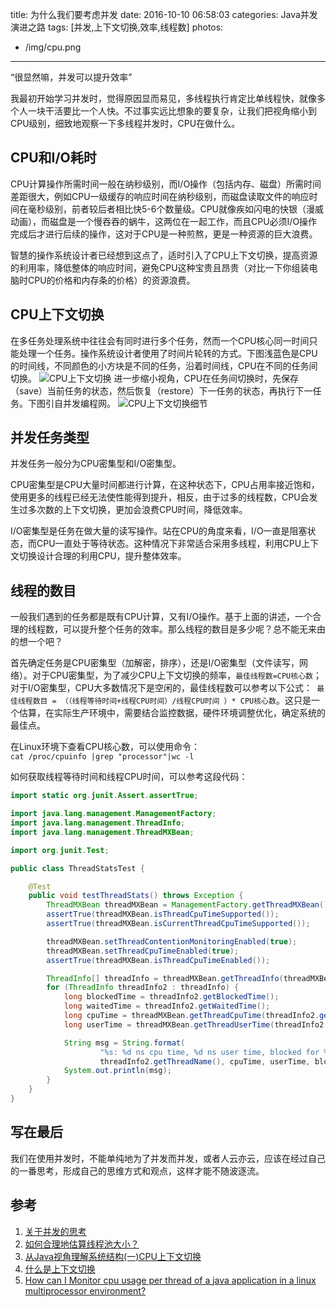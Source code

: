 title: 为什么我们要考虑并发
date: 2016-10-10 06:58:03
categories: Java并发演进之路
tags: [并发,上下文切换,效率,线程数]
photos:
  - /img/cpu.png
---
“很显然嘛，并发可以提升效率”

我最初开始学习并发时，觉得原因显而易见，多线程执行肯定比单线程快，就像多个人一块干活要比一个人快。不过事实远比想象的要复杂，让我们把视角缩小到CPU级别，细致地观察一下多线程并发时，CPU在做什么。
<!--more-->

## CPU和I/O耗时
CPU计算操作所需时间一般在纳秒级别，而I/O操作（包括内存、磁盘）所需时间差距很大，例如CPU一级缓存的响应时间在纳秒级别，而磁盘读取文件的响应时间在毫秒级别，前者较后者相比快5-6个数量级。CPU就像疾如闪电的快银（漫威动画），而磁盘是一个慢吞吞的蜗牛，这两位在一起工作，而且CPU必须I/O操作完成后才进行后续的操作，这对于CPU是一种煎熬，更是一种资源的巨大浪费。

智慧的操作系统设计者已经想到这点了，适时引入了CPU上下文切换，提高资源的利用率，降低整体的响应时间，避免CPU这种宝贵且昂贵（对比一下你组装电脑时CPU的价格和内存条的价格）的资源浪费。

## CPU上下文切换
在多任务处理系统中往往会有同时进行多个任务，然而一个CPU核心同一时间只能处理一个任务。操作系统设计者使用了时间片轮转的方式。下图浅蓝色是CPU的时间线，不同颜色的小方块是不同的任务，沿着时间线，CPU在不同的任务间切换。
![CPU上下文切换](/img/cpu-context-switch.png "CPU上下文切换")
进一步缩小视角，CPU在任务间切换时，先保存（save）当前任务的状态，然后恢复（restore）下一任务的状态，再执行下一任务。下图引自并发编程网。
![CPU上下文切换细节](/img/context-switch.png "CPU上下文切换细节")

## 并发任务类型
并发任务一般分为CPU密集型和I/O密集型。

CPU密集型是CPU大量时间都进行计算，在这种状态下，CPU占用率接近饱和，使用更多的线程已经无法使性能得到提升，相反，由于过多的线程数，CPU会发生过多次数的上下文切换，更加会浪费CPU时间，降低效率。

I/O密集型是任务在做大量的读写操作。站在CPU的角度来看，I/O一直是阻塞状态，而CPU一直处于等待状态。这种情况下非常适合采用多线程，利用CPU上下文切换设计合理的利用CPU，提升整体效率。

## 线程的数目
一般我们遇到的任务都是既有CPU计算，又有I/O操作。基于上面的讲述，一个合理的线程数，可以提升整个任务的效率。那么线程的数目是多少呢？总不能无来由的想一个吧？

首先确定任务是CPU密集型（加解密，排序），还是I/O密集型（文件读写，网络）。对于CPU密集型，为了减少CPU上下文切换的频率，`最佳线程数=CPU核心数`；对于I/O密集型，CPU大多数情况下是空闲的，最佳线程数可以参考以下公式：` 最佳线程数目 = （（线程等待时间+线程CPU时间）/线程CPU时间 ）* CPU核心数`。这只是一个估算，在实际生产环境中，需要结合监控数据，硬件环境调整优化，确定系统的最佳点。

在Linux环境下查看CPU核心数，可以使用命令：`cat /proc/cpuinfo |grep "processor"|wc -l`

如何获取线程等待时间和线程CPU时间，可以参考这段代码：
```java
import static org.junit.Assert.assertTrue;

import java.lang.management.ManagementFactory;
import java.lang.management.ThreadInfo;
import java.lang.management.ThreadMXBean;

import org.junit.Test;

public class ThreadStatsTest {

	@Test
	public void testThreadStats() throws Exception {
		ThreadMXBean threadMXBean = ManagementFactory.getThreadMXBean();
		assertTrue(threadMXBean.isThreadCpuTimeSupported());
		assertTrue(threadMXBean.isCurrentThreadCpuTimeSupported());

		threadMXBean.setThreadContentionMonitoringEnabled(true);
		threadMXBean.setThreadCpuTimeEnabled(true);
		assertTrue(threadMXBean.isThreadCpuTimeEnabled());

		ThreadInfo[] threadInfo = threadMXBean.getThreadInfo(threadMXBean.getAllThreadIds());
		for (ThreadInfo threadInfo2 : threadInfo) {
			long blockedTime = threadInfo2.getBlockedTime();
			long waitedTime = threadInfo2.getWaitedTime();
			long cpuTime = threadMXBean.getThreadCpuTime(threadInfo2.getThreadId());
			long userTime = threadMXBean.getThreadUserTime(threadInfo2.getThreadId());

			String msg = String.format(
					"%s: %d ns cpu time, %d ns user time, blocked for %d ms, waited %d ms",
					threadInfo2.getThreadName(), cpuTime, userTime, blockedTime, waitedTime);
			System.out.println(msg);
		}
	}
}
```

## 写在最后
我们在使用并发时，不能单纯地为了并发而并发，或者人云亦云，应该在经过自己的一番思考，形成自己的思维方式和观点，这样才能不随波逐流。

## 参考
1. [关于并发的思考](http://ningandjiao.iteye.com/blog/2184456)
2. [如何合理地估算线程池大小？](http://ifeve.com/how-to-calculate-threadpool-size/)
3. [从Java视角理解系统结构(一)CPU上下文切换](http://ifeve.com/what-is-context-switching/)
4. [什么是上下文切换](http://ifeve.com/java-context-switch/)
5. [How can I Monitor cpu usage per thread of a java application in a linux multiprocessor environment?](http://stackoverflow.com/questions/1680865/how-can-i-monitor-cpu-usage-per-thread-of-a-java-application-in-a-linux-multipro)



